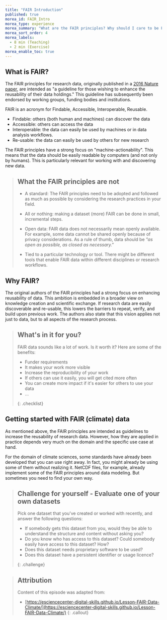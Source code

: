 ```yaml
---
title: "FAIR Introduction"
published: true
morea_id: FAIR_Intro
morea_type: experience
morea_summary: "What are the FAIR principles? Why should I care to be FAIR? How do I get started?"
morea_sort_order: 4
morea_labels:
  - 8 min (Teaching)
  - 2 min (Exercise)
morea_enable_toc: true
---
```


## What is FAIR?

The FAIR principles for research data, originally published in a [2016 Nature
paper](https://doi.org/10.1038/sdata.2016.18), are intended as "a guideline for
those wishing to enhance the reusability of their data holdings." This guideline
has subsequently been endorsed by working groups, funding bodies and
institutions.

FAIR is an acronym for Findable, Accessible, Interoperable, Reusable.

- Findable: others (both human and machines) can discover the data
- Accessible: others can access the data
- Interoperable: the data can easily be used by machines or in data analysis workflows.
- Re-usable: the data can easily be used by others for new research

The FAIR principles have a strong focus on "machine-actionability". This means
that the data should be easily readable by computers (and not only by humans).
This is particularly relevant for working with and discovering new data.

> ## What the FAIR principles are **not**
>
> - A standard: The FAIR principles need to be adopted and followed as much as
>   possible by considering the research practices in your field.
>
> - All or nothing: making a dataset (more) FAIR can be done in small,
>   incremental steps.
>
> - Open data: FAIR data does not necessarily mean openly available. For
>   example, some data cannot be shared openly because of privacy
>   considerations. As a rule of thumb, data should be _"as open as possible, as
>   closed as necessary."_
>
> - Tied to a particular technology or tool. There might be different tools that
>   enable FAIR data within different disciplines or research workflows.

## Why FAIR?

The original authors of the FAIR principles had a strong focus on enhancing
reusability of data. This ambition is embedded in a broader view on knowledge
creation and scientific exchange. If research data are easily discoverable and
re-usable, this lowers the barriers to repeat, verify, and build upon previous
work. The authors also state that this vision applies not just to data, but to
all aspects of the research process.

> ## What's in it for you?
>
> FAIR data sounds like a lot of work. Is it worth it? Here are some of the benefits:
>
> - Funder requirements
> - It makes your work more visible
> - Increase the reproducibility of your work
> - If others can use it easily, you will get cited more often
> - You can create more impact if it's easier for others to use your data
> - ...
>
> {: .checklist}

## Getting started with FAIR (climate) data

As mentioned above, the FAIR principles are intended as guidelines to increase
the reusability of research data. However, how they are applied in practice
depends very much on the domain and the specific use case at hand.

For the domain of climate sciences, some standards have already been developed
that you can use right away. In fact, you might already be using some of them
without realizing it. NetCDF files, for example, already implement some of the
FAIR principles around data modeling. But sometimes you need to find your own
way.

> ## Challenge for yourself - Evaluate one of your own datasets
>
> Pick one dataset that you've created or worked with recently, and answer the
> following questions:
>
> - If somebody gets this dataset from you, would they be able to understand
>   the structure and content without asking you?
> - Do you know who has access to this dataset? Could somebody easily have access
>   to this dataset? How?
> - Does this dataset needs proprietary software to be used?
> - Does this dataset have a persistent identifier or usage licence?
>
> {: .challenge}

> ## Attribution
>
> Content of this episode was adapted from:
>
> - [https://esciencecenter-digital-skills.github.io/Lesson-FAIR-Data-Climate/](https://esciencecenter-digital-skills.github.io/Lesson-FAIR-Data-Climate/)
>   {: .callout}
